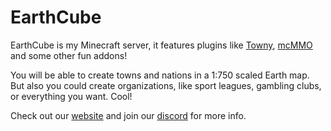 # EarthCube
EarthCube is my Minecraft server, it features plugins like [Towny](https://github.com/TownyAdvanced/Towny), [mcMMO](https://mcmmo.fandom.com/wiki/McMMO_Wiki) and some other fun addons!

You will be able to create towns and nations in a 1:750 scaled Earth map.
But also you could create organizations, like sport leagues, gambling clubs, or everything you want. Cool!

Check out our [website](https://earthcube.minesite.org/) and join our [discord](https://discord.gg/bXcHRDgv32) for more info.

